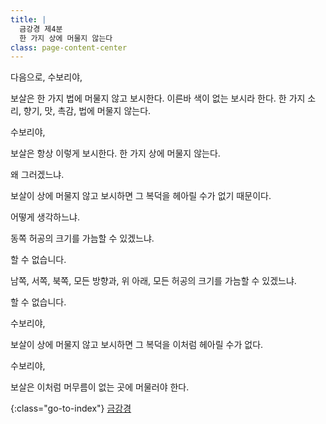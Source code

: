 ```yaml
---
title: |
  금강경 제4분
  한 가지 상에 머물지 않는다
class: page-content-center
---
```


다음으로, 수보리야,

보살은 한 가지 법에 머물지 않고 보시한다.
이른바 색이 없는 보시라 한다.
한 가지 소리, 향기, 맛, 촉감, 법에 머물지 않는다.

수보리야,

보살은 항상 이렇게 보시한다.
한 가지 상에 머물지 않는다.

왜 그러겠느냐.

보살이 상에 머물지 않고 보시하면
그 복덕을 헤아릴 수가 없기 때문이다.

어떻게 생각하느냐.

동쪽 허공의 크기를 가늠할 수 있겠느냐.

할 수 없습니다.

남쪽, 서쪽, 북쪽, 모든 방향과,
위 아래, 모든 허공의 크기를 가늠할 수 있겠느냐.

할 수 없습니다.

수보리야,

보살이 상에 머물지 않고 보시하면
그 복덕을 이처럼 헤아릴 수가 없다.

수보리야,

보살은 이처럼
머무름이 없는 곳에 머물러야 한다.

{:class="go-to-index"}
[금강경](index)